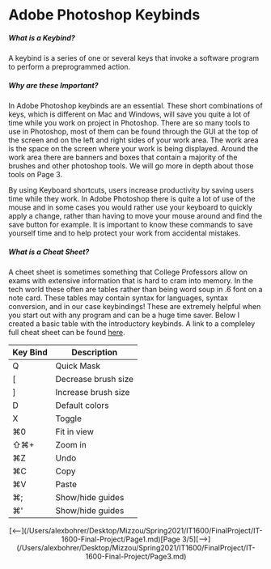 # Adobe Photoshop Keybinds 


##### What is a Keybind?
A keybind is a series of one or several keys that invoke a software program to perform a preprogrammed action. 

##### Why are these Important?
In Adobe Photoshop keybinds are an essential. These short combinations of keys, which is different on Mac and Windows, will save you quite a lot of time while you work on project in Photoshop. There are so many tools to use in Photoshop, most of them can be found through the GUI at the top of the screen and on the left and right sides of your work area. The work area is the space on the screen where your work is being displayed. Around the work area there are banners and boxes that contain a majority of the brushes and other photoshop tools. We will go more in depth about those tools on Page 3. 

By using Keyboard shortcuts, users increase productivity by saving users time while they work. In Adobe Photoshop there is quite a lot of use of the mouse and in some cases you would rather use your keyboard to quickly apply a change, rather than having to move your mouse around and find the save button for example. It is important to know these commands to save yourself time and to help protect your work from accidental mistakes. 

##### What is a Cheat Sheet? 

A cheet sheet is sometimes something that College Professors allow on exams with extensive information that is hard to cram into memory. In the tech world these often are tables rather than being word soup in .6 font on a note card. These tables may contain syntax for languages, syntax conversion, and in our case keybindings! These are extremely helpful when you start out with any program and can be a huge time saver. Below I created a basic table with the introductory keybinds. A link to a compleley full cheat sheet can be found [here](https://www.shortcutfoo.com/app/dojos/photoshop-mac/cheatsheet).

| Key Bind | Description |
| ----------- | ----------- |
| Q | Quick Mask |
| [ | Decrease brush size |
| ] | Increase brush size |
| D | Default colors |
| X | Toggle |
| ⌘0 | Fit in view |
| ⇧⌘+ | Zoom in |
| ⌘Z | Undo |
| ⌘C | Copy |
| ⌘V | Paste |
| ⌘; | Show/hide guides |
| ⌘' | Show/hide guides |




<p style="text-align:center;"> [<--](/Users/alexbohrer/Desktop/Mizzou/Spring2021/IT1600/FinalProject/IT-1600-Final-Project/Page1.md)[Page 3/5][-->](/Users/alexbohrer/Desktop/Mizzou/Spring2021/IT1600/FinalProject/IT-1600-Final-Project/Page3.md)

